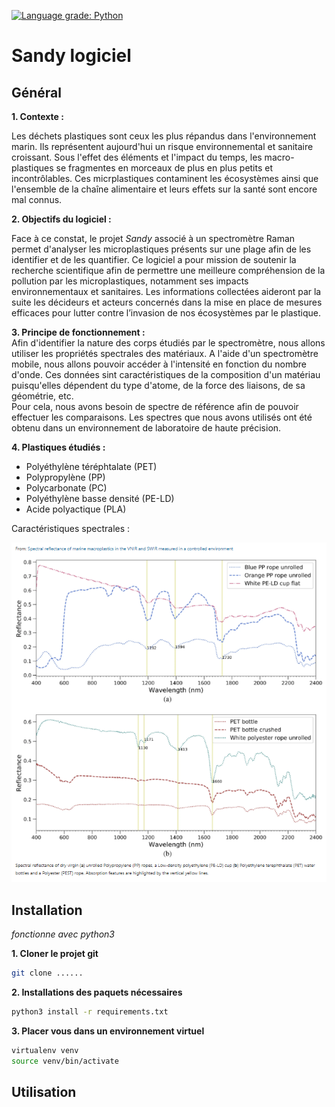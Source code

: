 [![Language grade: Python](https://img.shields.io/lgtm/grade/python/g/lebonq/projet_sandy.svg?logo=lgtm&logoWidth=18)](https://lgtm.com/projects/g/lebonq/projet_sandy/context:python)

# Sandy logiciel  

## Général

**1. Contexte :**

Les déchets plastiques sont ceux les plus répandus dans l'environnement marin. Ils représentent aujourd'hui un risque environnemental et sanitaire croissant. Sous l'effet des éléments et l'impact du temps, les macro-plastiques se fragmentes en morceaux de plus en plus petits et incontrôlables. Ces micrplastiques contaminent les écosystèmes ainsi que l'ensemble de la chaîne alimentaire et leurs effets sur la santé sont encore mal connus.   

**2. Objectifs du logiciel :**

Face à ce constat, le projet *Sandy* associé à un spectromètre Raman permet d'analyser les microplastiques présents sur une plage afin de les identifier et de les quantifier. Ce logiciel a pour mission de soutenir la recherche scientifique afin de permettre une meilleure compréhension de la pollution par les microplastiques, notamment ses impacts environnementaux et sanitaires. Les informations collectées aideront par la suite les décideurs et acteurs concernés dans la mise en place de mesures efficaces pour lutter contre l’invasion de nos écosystèmes par le plastique.


**3. Principe de fonctionnement :**  
Afin d'identifier la nature des corps étudiés par le spectromètre, nous allons utiliser les propriétés spectrales des matériaux. A l'aide d'un spectromètre mobile, nous allons pouvoir accéder à l'intensité en fonction du nombre d'onde. Ces données sint caractéristiques de la composition d'un matériau puisqu'elles dépendent du type d'atome, de la force des liaisons, de sa géométrie, etc.  
Pour cela, nous avons besoin de spectre de référence afin de pouvoir effectuer les comparaisons. Les spectres que nous avons utilisés ont été obtenu dans un environnement de laboratoire de haute précision. 

**4. Plastiques étudiés :**

* Polyéthylène téréphtalate (PET) 
* Polypropylène (PP) 
* Polycarbonate (PC)
* Polyéthylène basse densité (PE-LD) 
* Acide polyactique (PLA)

Caractéristiques spectrales :

<img src="https://github.com/lebonq/projet_sandy/blob/main/courbeReflexion.PNG"/>  

## Installation

_fonctionne avec python3_   

**1. Cloner le projet git**

```bash
git clone ......
```

**2. Installations des paquets nécessaires**

```bash
python3 install -r requirements.txt
```

**3. Placer vous dans un environnement virtuel**

```bash
virtualenv venv
source venv/bin/activate
```

## Utilisation
